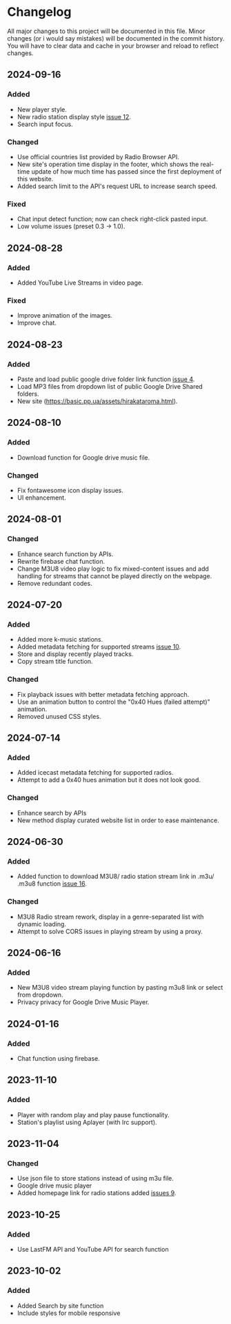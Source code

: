 # Changelog
All major changes to this project will be documented in this file. Minor changes (or i would say mistakes) will be documented in the commit history. You will have to clear data and cache in your browser and reload to reflect changes.

## 2024-09-16

### Added

- New player style.
- New radio station display style [issue 12](https://github.com/Mikeexe2/Sasalele-Music-Station/issues/12).
- Search input focus.

### Changed

- Use official countries list provided by Radio Browser API.
- New site's operation time display in the footer, which shows the real-time update of how much time has passed since the first deployment of this website.
- Added search limit to the API's request URL to increase search speed.

### Fixed
- Chat input detect function; now can check right-click pasted input.
- Low volume issues (preset 0.3 -> 1.0).

## 2024-08-28

### Added

- Added YouTube Live Streams in video page.

### Fixed

- Improve animation of the images.
- Improve chat.

## 2024-08-23

### Added

- Paste and load public google drive folder link function [issue 4](https://github.com/Mikeexe2/Sasalele-Music-Station/issues/4).
- Load MP3 files from dropdown list of public Google Drive Shared folders.
- New site (https://basic.pp.ua/assets/hirakataroma.html).

## 2024-08-10

### Added

- Download function for Google drive music file.

### Changed

- Fix fontawesome icon display issues.
- UI enhancement.

## 2024-08-01

### Changed

- Enhance search function by APIs.
- Rewrite firebase chat function.
- Change M3U8 video play logic to fix mixed-content issues and add handling for streams that cannot be played directly on the webpage.
- Remove redundant codes.

## 2024-07-20

### Added

- Added more k-music stations.
- Added metadata fetching for supported streams [issue 10](https://github.com/Mikeexe2/Sasalele-Music-Station/issues/10).
- Store and display recently played tracks.
- Copy stream title function.


### Changed

- Fix playback issues with better metadata fetching approach.
- Use an animation button to control the "0x40 Hues (failed attempt)" animation.
- Removed unused CSS styles.

## 2024-07-14

### Added

- Added icecast metadata fetching for supported radios.
- Attempt to add a 0x40 hues animation but it does not look good.

### Changed

- Enhance search by APIs
- New method display curated website list in order to ease maintenance.

## 2024-06-30

### Added

- Added function to download M3U8/ radio station stream link in .m3u/ .m3u8 function [issue 16](https://github.com/Mikeexe2/Sasalele-Music-Station/issues/16).

### Changed

- M3U8 Radio stream rework, display in a genre-separated list with dynamic loading.
- Attempt to solve CORS issues in playing stream by using a proxy.

## 2024-06-16

### Added

- New M3U8 video stream playing function by pasting m3u8 link or select from dropdown.
- Privacy privacy for Google Drive Music Player.

## 2024-01-16

### Added

- Chat function using firebase.

## 2023-11-10

### Added
- Player with random play and play pause functionality.
- Station's playlist using Aplayer (with lrc support).

## 2023-11-04

### Changed
- Use json file to store stations instead of using m3u file.
- Google drive music player
- Added homepage link for radio stations added [issues 9](https://github.com/Mikeexe2/Sasalele-Music-Station/issues/9).

## 2023-10-25

### Added

- Use LastFM API and YouTube API for search function

## 2023-10-02

### Added

- Added Search by site function
- Include styles for mobile responsive
